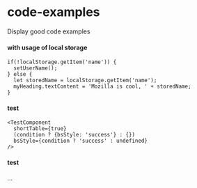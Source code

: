 # code-examples
Display good code examples

#### with usage of local storage
```
if(!localStorage.getItem('name')) {
  setUserName();
} else {
  let storedName = localStorage.getItem('name');
  myHeading.textContent = 'Mozilla is cool, ' + storedName;
}
```

#### test
```
<TestComponent
  shortTable={true}
  (condition ? {bsStyle: 'success'} : {})
  bsStyle={condition ? 'success' : undefined}
/>
```

#### test
...
